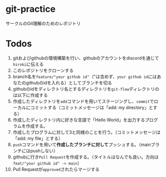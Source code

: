 # git-practice
サークルのGit理解のためのレポジトリ

# Todos
1. gitおよびgithubの環境構築を行い、githubのアカウントをdiscordを通じて`hiroki`に伝える
2. このレポジトリをクローンする
3. branch名を`feature/"your github id"`（"は含めず、`your github id`にはあなたのgithubのidを入れる）としてブランチを切る
4. githubのidをディレクトリ名とするディレクトリを`git-flow`ディレクトリのは以下に作成する
5. 作成したディレクトリを`add`コマンドを用いてステージングし、`commit`でローカルにコミットする（コミットメッセージは「add: my directory」とする）
6. 作成したディレクトリ内に好きな言語で「Hello World」を出力するプログラムを作成する。
7. 作成したプログラムに対して3と同様のことを行う。（コミットメッセージは「add: my file」とする）
8. `push`コマンドを用いて**作成したブランチに対して**プッシュする。（mainブランチにはpushしない）
9. githubに行き`Pull Request`を作成する。（タイトルはなんでも良い。方向は`feat/"your github id" -> main`）
10. Pull Requestが`approved`されたらマージする
